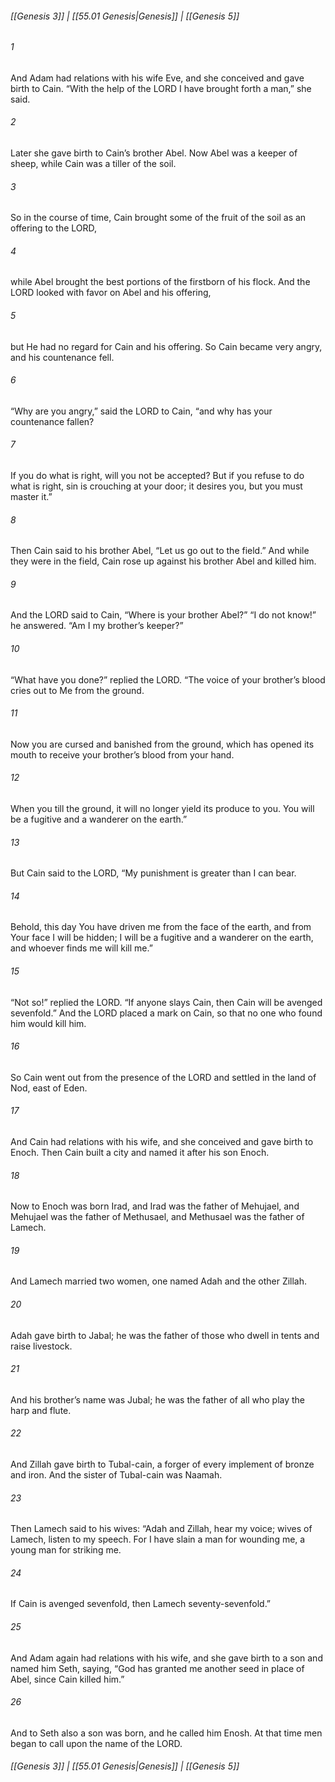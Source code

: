 
###### [[Genesis 3]] | [[55.01 Genesis|Genesis]] | [[Genesis 5]]

###### 1
And Adam had relations with his wife Eve, and she conceived and gave birth to Cain. “With the help of the LORD I have brought forth a man,” she said.
###### 2
Later she gave birth to Cain’s brother Abel. Now Abel was a keeper of sheep, while Cain was a tiller of the soil.
###### 3
So in the course of time, Cain brought some of the fruit of the soil as an offering to the LORD,
###### 4
while Abel brought the best portions of the firstborn of his flock. And the LORD looked with favor on Abel and his offering,
###### 5
but He had no regard for Cain and his offering. So Cain became very angry, and his countenance fell.
###### 6
“Why are you angry,” said the LORD to Cain, “and why has your countenance fallen?
###### 7
If you do what is right, will you not be accepted? But if you refuse to do what is right, sin is crouching at your door; it desires you, but you must master it.”
###### 8
Then Cain said to his brother Abel, “Let us go out to the field.” And while they were in the field, Cain rose up against his brother Abel and killed him.
###### 9
And the LORD said to Cain, “Where is your brother Abel?” “I do not know!” he answered. “Am I my brother’s keeper?”
###### 10
“What have you done?” replied the LORD. “The voice of your brother’s blood cries out to Me from the ground.
###### 11
Now you are cursed and banished from the ground, which has opened its mouth to receive your brother’s blood from your hand.
###### 12
When you till the ground, it will no longer yield its produce to you. You will be a fugitive and a wanderer on the earth.”
###### 13
But Cain said to the LORD, “My punishment is greater than I can bear.
###### 14
Behold, this day You have driven me from the face of the earth, and from Your face I will be hidden; I will be a fugitive and a wanderer on the earth, and whoever finds me will kill me.”
###### 15
“Not so!” replied the LORD. “If anyone slays Cain, then Cain will be avenged sevenfold.” And the LORD placed a mark on Cain, so that no one who found him would kill him.
###### 16
So Cain went out from the presence of the LORD and settled in the land of Nod, east of Eden.
###### 17
And Cain had relations with his wife, and she conceived and gave birth to Enoch. Then Cain built a city and named it after his son Enoch.
###### 18
Now to Enoch was born Irad, and Irad was the father of Mehujael, and Mehujael was the father of Methusael, and Methusael was the father of Lamech.
###### 19
And Lamech married two women, one named Adah and the other Zillah.
###### 20
Adah gave birth to Jabal; he was the father of those who dwell in tents and raise livestock.
###### 21
And his brother’s name was Jubal; he was the father of all who play the harp and flute.
###### 22
And Zillah gave birth to Tubal-cain, a forger of every implement of bronze and iron. And the sister of Tubal-cain was Naamah.
###### 23
Then Lamech said to his wives: “Adah and Zillah, hear my voice; wives of Lamech, listen to my speech. For I have slain a man for wounding me, a young man for striking me.
###### 24
If Cain is avenged sevenfold, then Lamech seventy-sevenfold.”
###### 25
And Adam again had relations with his wife, and she gave birth to a son and named him Seth, saying, “God has granted me another seed in place of Abel, since Cain killed him.”
###### 26
And to Seth also a son was born, and he called him Enosh. At that time men began to call upon the name of the LORD.

###### [[Genesis 3]] | [[55.01 Genesis|Genesis]] | [[Genesis 5]]
